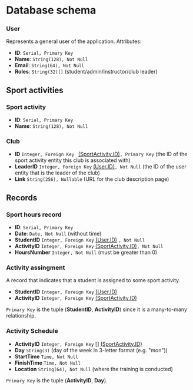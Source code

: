 # Database schema

### User

Represents a general user of the application.
Attributes:
- **ID**: ```Serial, Primary Key``` 
- **Name**: ```String(128), Not Null```
- **Email**: ```String(64), Not Null```
- **Roles**: ```String(32)[]``` (student/admin/instructor/club leader)

## Sport activities

### Sport activity
- **ID**: ```Serial, Primary Key```
- **Name**: ```String(128), Not Null```

### Club
- **ID** ```Integer, Foreign Key ``` [(SportActivity.ID)](#sport-activity)```, Primary Key``` (the ID of the sport activity entity this club is associated with)
- **LeaderID** ```Integer, Foreign Key``` [(User.ID)](#user)```, Not Null``` (the ID of the user entity that is the leader of the club)
- **Link** ```String(256), Nullable``` (URL for the club description page)

## Records

### Sport hours record

- **ID**: ```Serial, Primary Key```
- **Date**: ```Date, Not Null``` (without time)
- **StudentID** ```Integer, Foreign Key``` [(User.ID)](#user) ```, Not Null``` 
- **ActivityID** ```Integer, Foreign Key``` [(SportActivity.ID)](#sport-activity)```, Not Null```
- **HoursNumber** ```Integer, Not Null``` (must be greater than 0)

### Activity assingment

A record that indicates that a student is assigned to some sport activity.

- **StudentID** ```Integer, Foreign Key``` [(User.ID)](#user)
- **ActivityID** ```Integer, Foreign Key``` [(SportActivity.ID)](#sport-activity)

```Primary Key``` is the tuple (**StudentID**, **ActivityID**) since it is a many-to-many relationship.

### Activity Schedule

- **ActivityID** ```Integer, Foreign Key``` [] [(SportActivity.ID)](#sport-activity)
- **Day** ```String(3)``` (day of the week in 3-letter format (e.g. "mon"))
- **StartTime** ```Time, Not Null```
- **FinishTime** ```Time, Not Null```
- **Location** ```String(64), Not Null``` (where the training is conducted)

```Primary Key``` is the tuple (**ActivityID**, **Day**).